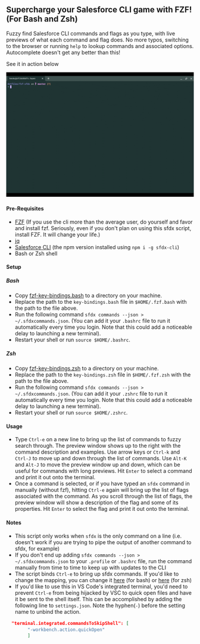 ## Supercharge your Salesforce CLI game with FZF! (For Bash and Zsh)

Fuzzy find Salesforce CLI commands and flags as you type, with live previews of what each command and flag does. No more typos, switching to the browser or running `help` to lookup commands and associated options. Autocomplete doesn't get any better than this!

See it in action below

![](./assets/recording.gif)

#### Pre-Requisites

- [FZF](https://github.com/junegunn/fzf)
  (If you use the cli more than the average user, do yourself and favor and install fzf. Seriously, even if you don't plan
  on using this sfdx script, install FZF. It will change your life.)
- [jq](https://stedolan.github.io/jq/download/)
- [Salesforce CLI](https://developer.salesforce.com/tools/sfdxcli) (the npm version installed using `npm i -g sfdx-cli`)
- Bash or Zsh shell

#### Setup

##### Bash

- Copy [fzf-key-bindings.bash](./fzf-key-bindings.bash) to a directory on your machine.
- Replace the path to the `key-bindings.bash` file in `$HOME/.fzf.bash` with the path to the file above.
- Run the following command `sfdx commands --json > ~/.sfdxcommands.json`. (You can add it your `.bashrc`
  file to run it automatically every time you login. Note that this could add a noticeable delay to launching a new terminal).
- Restart your shell or run `source $HOME/.bashrc`.

##### Zsh

- Copy [fzf-key-bindings.zsh](./fzf-key-bindings.zsh) to a directory on your machine.
- Replace the path to the `key-bindings.zsh` file in `$HOME/.fzf.zsh` with the path to the file above.
- Run the following command `sfdx commands --json > ~/.sfdxcommands.json`. (You can add it your `.zshrc`
  file to run it automatically every time you login. Note that this could add a noticeable delay to launching a new terminal).
- Restart your shell or run `source $HOME/.zshrc`.

#### Usage

- Type `Ctrl-e` on a new line to bring up the list of commands to fuzzy search through. The preview window shows up to
  the right with the command description and examples. Use arrow keys or `Ctrl-k` and `Ctrl-J` to move up and down through the list of commands. Use `Alt-K` and `Alt-J` to move the preview window up and down, which can be useful for commands with long previews. Hit `Enter` to select a command and print it out onto the terminal.
- Once a command is selected, or if you have typed an `sfdx` command in manually (without fzf), hitting `Ctrl-e` again will bring
  up the list of flags associated with the command. As you scroll through the list of flags, the preview window will show a description of the flag and some of its properties. Hit `Enter` to select the flag and print it out onto the terminal.

#### Notes

- This script only works when `sfdx` is the only command on a line (i.e. doesn't work if you are trying to pipe the output of another command to sfdx, for example)
- If you don't end up adding `sfdx commands --json > ~/.sfdxcommands.json` to your `.profile` or `.bashrc` file, run the command manually from time to time to keep up with updates to the CLI
- The script binds `Ctrl-e` to bring up sfdx commands. If you'd like to change the mapping, you can change it [here](./fzf-key-bindings.bash#L130) (for bash) or [here](./fzf-key-bindings.zsh#L151) (for zsh)
- If you'd like to use this in VS Code's integrated terminal, you'd need to prevent `Ctrl-e` from being hijacked by VSC to quick open files and have it be sent to the shell itself. This can be accomplished by adding the following line to `settings.json`. Note the hyphen(`-`) before the setting name to unbind the action.

```json
  "terminal.integrated.commandsToSkipShell": [
        "-workbench.action.quickOpen"
        ]
```
